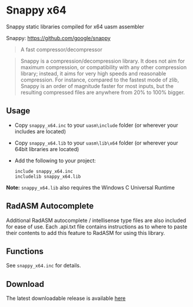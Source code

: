 # Snappy x64

Snappy static libraries compiled for x64 uasm assembler 

Snappy: https://github.com/google/snappy

> A fast compressor/decompressor

> Snappy is a compression/decompression library. It does not aim for maximum compression, or compatibility with any other compression library; instead, it aims for very high speeds and reasonable compression. For instance, compared to the fastest mode of zlib, Snappy is an order of magnitude faster for most inputs, but the resulting compressed files are anywhere from 20% to 100% bigger.

## Usage

* Copy `snappy_x64.inc` to your `uasm\include` folder (or wherever your includes are located)

* Copy `snappy_x64.lib` to your `uasm\lib\x64` folder (or wherever your 64bit libraries are located)

* Add the following to your project:
  
  ```assembly
  include snappy_x64.inc
  includelib snappy_x64.lib
  ```

**Note:** `snappy_x64.lib` also requires the Windows C Universal Runtime

## RadASM Autocomplete

Additional RadASM autocomplete / intellisense type files are also included for ease of use. Each .api.txt file contains instructions as to where to paste their contents to add this feature to RadASM for using this library.

## Functions

See `snappy_x64.inc` for details.

## Download

The latest downloadable release is available [here](https://github.com/mrfearless/libraries/blob/master/releases/Snappy_x64.zip?raw=true)
